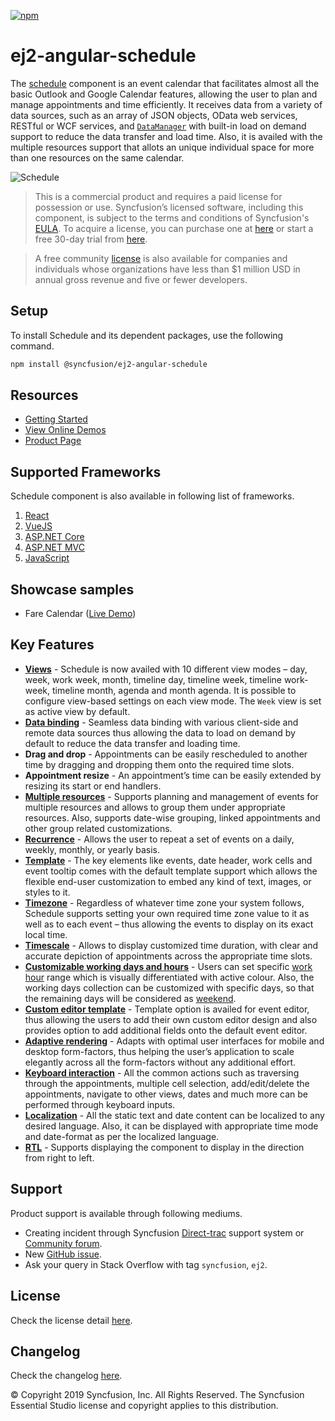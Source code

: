 [![npm](http://ej2.syncfusion.com/github-badges?package=@syncfusion/ej2-angular-schedule)](https://www.npmjs.com/package/@syncfusion/ej2-angular-schedule)

# ej2-angular-schedule

The [schedule](https://github.com/syncfusion/ej2-angular-ui-components) component is an event calendar that facilitates almost all the basic Outlook and Google Calendar features, allowing the user to plan and manage appointments and time efficiently. It receives data from a variety of data sources, such as an array of JSON objects, OData web services, RESTful or WCF services, and [`DataManager`](https://ej2.syncfusion.com/angular/documentation/data/) with built-in load on demand support to reduce the data transfer and load time. Also, it is availed with the multiple resources support that allots an unique individual space for more than one resources on the same calendar.

![Schedule](https://ej2.syncfusion.com/products/images/schedule/readme.png)

> This is a commercial product and requires a paid license for possession or use. Syncfusion’s licensed software, including this component, is subject to the terms and conditions of Syncfusion's [EULA](https://www.syncfusion.com/eula/es/). To acquire a license, you can purchase one at [here](https://www.syncfusion.com/sales/products) or start a free 30-day trial from [here](https://www.syncfusion.com/account/manage-trials/start-trials).

> A free community [license](https://www.syncfusion.com/products/communitylicense) is also available for companies and individuals whose organizations have less than $1 million USD in annual gross revenue and five or fewer developers.

## Setup

To install Schedule and its dependent packages, use the following command.

```sh
npm install @syncfusion/ej2-angular-schedule
```

## Resources

* [Getting Started](https://ej2.syncfusion.com/angular/documentation/schedule/getting-started.html)
* [View Online Demos](https://ej2.syncfusion.com/angular/demos/#/material/schedule/default)
* [Product Page](https://www.syncfusion.com/angular-ui-components/scheduler)

## Supported Frameworks

Schedule component is also available in following list of frameworks.

1. [React](https://github.com/syncfusion/ej2-react-ui-components)
2. [VueJS](https://github.com/syncfusion/ej2-vue-ui-components)
3. [ASP.NET Core](https://www.syncfusion.com/aspnet-core-ui-controls/scheduler)
4. [ASP.NET MVC](https://www.syncfusion.com/aspnet-mvc-ui-controls/scheduler)
5. [JavaScript](https://www.syncfusion.com/javascript-ui-controls/scheduler)

## Showcase samples

* Fare Calendar ([Live Demo](https://ej2.syncfusion.com/angular/demos/#/material/schedule/resources))

## Key Features

* [**Views**](https://ej2.syncfusion.com/angular/demos/#/material/schedule/views) - Schedule is now availed with 10 different view modes – day, week, work week, month, timeline day, timeline week, timeline work-week, timeline month, agenda and month agenda. It is possible to configure view-based settings on each view mode. The `Week` view is set as active view by default.
* [**Data binding**](https://ej2.syncfusion.com/angular/demos/#/material/schedule/remote-data) - Seamless data binding with various client-side and remote data sources thus allowing the data to load on demand by default to reduce the data transfer and loading time.
* **Drag and drop** - Appointments can be easily rescheduled to another time by dragging and dropping them onto the required time slots.
* **Appointment resize** - An appointment’s time can be easily extended by resizing its start or end handlers.
* [**Multiple resources**](https://ej2.syncfusion.com/angular/demos/#/material/schedule/group) - Supports planning and management of events for multiple resources and allows to group them under appropriate resources. Also, supports date-wise grouping, linked appointments and other group related customizations.
* [**Recurrence**](https://ej2.syncfusion.com/angular/demos/#/material/schedule/recurrence-events) - Allows the user to repeat a set of events on a daily, weekly, monthly, or yearly basis.
* [**Template**](https://ej2.syncfusion.com/angular/demos/#/material/schedule/events-template) - The key elements like events, date header, work cells and event tooltip comes with the default template support which allows the flexible end-user customization to embed any kind of text, images, or styles to it.
* [**Timezone**](https://ej2.syncfusion.com/angular/demos/#/material/schedule/timezone-event) -  Regardless of whatever time zone your system follows, Schedule supports setting your own required time zone value to it as well as to each event – thus allowing the events to display on its exact local time.
* [**Timescale**](https://ej2.syncfusion.com/angular/demos/#/material/schedule/timescale) - Allows to display customized time duration, with clear and accurate depiction of appointments across the appropriate time slots.
* [**Customizable working days and hours**](https://ej2.syncfusion.com/angular/demos/#/material/schedule/work-days) - Users can set specific [work hour](https://ej2.syncfusion.com/angular/demos/#/material/schedule/work-hours) range which is visually differentiated with active colour. Also, the working days collection can be customized with specific days, so that the remaining days will be considered as [weekend](https://ej2.syncfusion.com/angular/demos/#/material/schedule/hide-weekend).
* [**Custom editor template**](https://ej2.syncfusion.com/angular/demos/#/material/schedule/editor-template) - Template option is availed for event editor, thus allowing the users to add their own custom editor design and also provides option to add additional fields onto the default event editor.
* [**Adaptive rendering**](https://ej2.syncfusion.com/angular/demos/#/material/schedule/month-agenda) - Adapts with optimal user interfaces for mobile and desktop form-factors, thus helping the user’s application to scale elegantly across all the form-factors without any additional effort.
* [**Keyboard interaction**](https://ej2.syncfusion.com/angular/demos/#/material/schedule/keyboard-interaction) - All the common actions such as traversing through the appointments, multiple cell selection, add/edit/delete the appointments, navigate to other views, dates and much more can be performed through keyboard inputs.
* [**Localization**](https://ej2.syncfusion.com/angular/documentation/schedule/localization.html#localization) - All the static text and date content can be localized to any desired language. Also, it can be displayed with appropriate time mode and date-format as per the localized language.
* [**RTL**](https://ej2.syncfusion.com/angular/documentation/schedule/localization.html#rtl) - Supports displaying the component to display in the direction from right to left.

## Support

Product support is available through following mediums.

* Creating incident through Syncfusion [Direct-trac](https://www.syncfusion.com/support/directtrac/incidents) support system or [Community forum](https://www.syncfusion.com/forums/essential-js2).
* New [GitHub issue](https://github.com/syncfusion/ej2-angular-ui-components/issues/new).
* Ask your query in Stack Overflow with tag `syncfusion`, `ej2`.

## License

Check the license detail [here](https://github.com/syncfusion/ej2-angular-ui-components/blob/master/license).

## Changelog

Check the changelog [here](https://ej2.syncfusion.com/angular/documentation/release-notes).

© Copyright 2019 Syncfusion, Inc. All Rights Reserved. The Syncfusion Essential Studio license and copyright applies to this distribution.